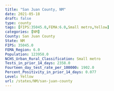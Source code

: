 ```yaml
---
title: "San Juan County, NM"
date: 2021-05-18
draft: false
type: county
tags: [FIPS:35045.0,FEMA:6.0,Small metro,Yellow]
categories: [NM]
County: San Juan County
State: NM
FIPS: 35045.0
FEMA_Region: 6.0
Population: 123958.0
NCHS_Urban_Rural_Classification: Small metro
Tests_in_prior_14_days: 2358.0
Fourteen_day_test_rate_per_100000: 1902.0
Percent_Positivity_in_prior_14_days: 0.077
Level: Yellow
url: /states/NM/san-juan-county
---
```



